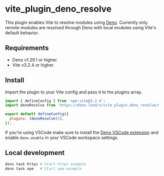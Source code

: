 # vite_plugin_deno_resolve

This plugin enables Vite to resolve modules using [Deno](https://deno.land).
Currently only remote modules are resolved through Deno with local modules using
Vite's default behavior.

## Requirements

- Deno v1.29.1 or higher.
- Vite v3.2.4 or higher.

## Install

Import the plugin to your Vite config and pass it to the plugins array.

```js
import { defineConfig } from 'npm:vite@3.2.4';
import denoResolve from 'https://deno.land/x/vite_plugin_deno_resolve/mod.ts';

export default defineConfig({
  plugins: [denoResolve()],
});
```

If you're using VSCode make sure to install the
[Deno VSCode extension](https://marketplace.visualstudio.com/items?itemName=denoland.vscode-deno)
and enable `deno.enable` in your VSCode workspace settings.

## Local development

```sh
deno task https # Start https example
deno task npm   # Start npm example
```
